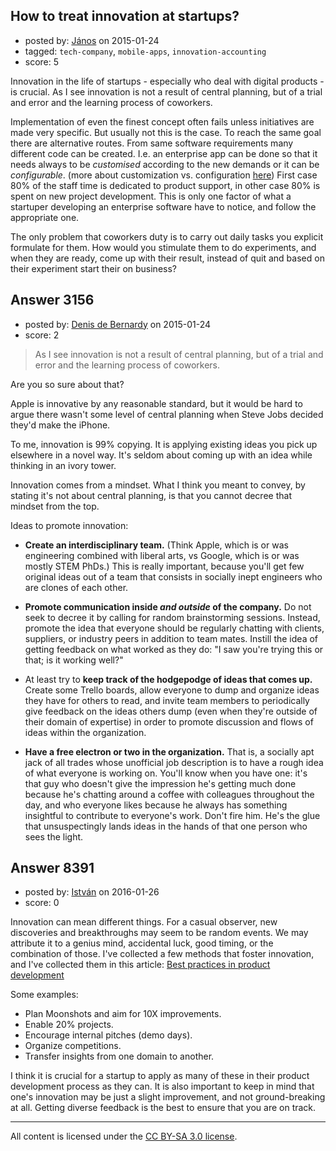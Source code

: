 ## How to treat innovation at startups?

- posted by: [János](https://stackexchange.com/users/85903/j-nos) on 2015-01-24
- tagged: `tech-company`, `mobile-apps`, `innovation-accounting`
- score: 5

Innovation in the life of startups - especially who deal with digital products - is crucial. As I see innovation is not a result of central planning, but of a trial and error and the learning process of coworkers. 

Implementation of even the finest concept often fails unless initiatives are made very specific. But usually not this is the case. To reach the same goal there are alternative routes. From same software requirements many different code can be created. I.e. an enterprise app can be done so that it needs always to be *customised* according to the new demands or it can be *configurable*. (more about customization vs. configuration [here][1]) First case 80% of the staff time is dedicated to product support, in other case 80% is spent on new project development. This is only one factor of what a startuper developing an enterprise software have to notice, and follow the appropriate one.

The only problem that coworkers duty is to carry out daily tasks you explicit formulate for them. How would you stimulate them to do experiments, and when they are ready, come up with their result, instead of quit and based on their experiment start their on business?


  [1]: http://www.informationweek.com/software/enterprise-applications/enterprise-applications-customization-vs-configuration/d/d-id/1105616?page_number=1


## Answer 3156

- posted by: [Denis de Bernardy](https://stackexchange.com/users/182468/denis-de-bernardy) on 2015-01-24
- score: 2

> As I see innovation is not a result of central planning, but of a trial and error and the learning process of coworkers.

Are you so sure about that?

Apple is innovative by any reasonable standard, but it would be hard to argue there wasn't some level of central planning when Steve Jobs decided they'd make the iPhone.

To me, innovation is 99% copying. It is applying existing ideas you pick up elsewhere in a novel way. It's seldom about coming up with an idea while thinking in an ivory tower.

Innovation comes from a mindset. What I think you meant to convey, by stating it's not about central planning, is that you cannot decree that mindset from the top.

Ideas to promote innovation:

- **Create an interdisciplinary team.** (Think Apple, which is or was engineering combined with liberal arts, vs Google, which is or was mostly STEM PhDs.) This is really important, because you'll get few original ideas out of a team that consists in socially inept engineers who are clones of each other.

- **Promote communication inside *and outside* of the company.** Do not seek to decree it by calling for random brainstorming sessions. Instead, promote the idea that everyone should be regularly chatting with clients, suppliers, or industry peers in addition to team mates. Instill the idea of getting feedback on what worked as they do: "I saw you're trying this or that; is it working well?"

- At least try to **keep track of the hodgepodge of ideas that comes up.** Create some Trello boards, allow everyone to dump and organize ideas they have for others to read, and invite team members to periodically give feedback on the ideas others dump (even when they're outside of their domain of expertise) in order to promote discussion and flows of ideas within the organization.

- **Have a free electron or two in the organization.** That is, a socially apt jack of all trades whose unofficial job description is to have a rough idea of what everyone is working on. You'll know when you have one: it's that guy who doesn't give the impression he's getting much done because he's chatting around a coffee with colleagues throughout the day, and who everyone likes because he always has something insightful to contribute to everyone's work. Don't fire him. He's the glue that unsuspectingly lands ideas in the hands of that one person who sees the light.


## Answer 8391

- posted by: [István](https://stackexchange.com/users/132479/istv-n) on 2016-01-26
- score: 0

Innovation can mean different things. For a casual observer, new discoveries and breakthroughs may seem to be random events. We may attribute it to a genius mind, accidental luck, good timing, or the combination of those. I've collected a few methods that foster innovation, and I've collected them in this article: [Best practices in product development](https://drillio.com/en/2016/best-practices-in-product-development/)

Some examples:

- Plan Moonshots and aim for 10X improvements.
- Enable 20% projects.
- Encourage internal pitches (demo days).
- Organize competitions.
- Transfer insights from one domain to another.

I think it is crucial for a startup to apply as many of these in their product development process as they can. It is also important to keep in mind that one's innovation may be just a slight improvement, and not ground-breaking at all. Getting diverse feedback is the best to ensure that you are on track. 



---

All content is licensed under the [CC BY-SA 3.0 license](https://creativecommons.org/licenses/by-sa/3.0/).

